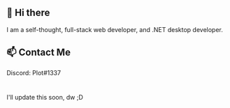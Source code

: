 ## 👋 Hi there
I am a self-thought, full-stack web developer, and .NET desktop developer.
## 📫 Contact Me
Discord: Plot#1337
#
I'll update this soon, dw ;D
